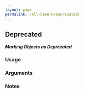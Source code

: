 ```yaml
---
layout: page
permalink: /all-base-R/Deprecated/
---
```


## __Deprecated__

#### _Marking Objects as Deprecated_

### Usage

### Arguments

### Notes
